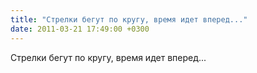 ```yaml
---
title: "Стрелки бегут по кругу, время идет вперед..."
date: 2011-03-21 17:49:00 +0300
---
```


Стрелки бегут по кругу, время идет вперед...

